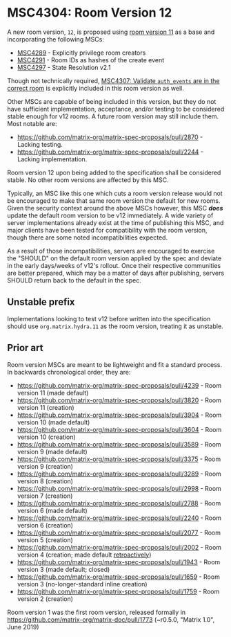 # MSC4304: Room Version 12

A new room version, `12`, is proposed using [room version 11](https://spec.matrix.org/v1.15/rooms/v11/)
as a base and incorporating the following MSCs:

* [MSC4289](https://github.com/matrix-org/matrix-spec-proposals/pull/4289) - Explicitly privilege room creators
* [MSC4291](https://github.com/matrix-org/matrix-spec-proposals/pull/4291) - Room IDs as hashes of the create event
* [MSC4297](https://github.com/matrix-org/matrix-spec-proposals/pull/4297) - State Resolution v2.1

Though not technically required, [MSC4307: Validate `auth_events` are in the correct room](https://github.com/matrix-org/matrix-spec-proposals/pull/4307)
is explicitly included in this room version as well.

Other MSCs are capable of being included in this version, but they do not have sufficient implementation, acceptance,
and/or testing to be considered stable enough for v12 rooms. A future room version may still include them. Most
notable are:

* https://github.com/matrix-org/matrix-spec-proposals/pull/2870 - Lacking testing.
* https://github.com/matrix-org/matrix-spec-proposals/pull/2244 - Lacking implementation.

Room version 12 upon being added to the specification shall be considered stable. No other room versions
are affected by this MSC.

Typically, an MSC like this one which cuts a room version release would not be encouraged to make that same
room version the default for new rooms. Given the security context around the above MSCs however, this MSC
***does*** update the default room version to be v12 immediately. A wide variety of server implementations
already exist at the time of publishing this MSC, and major clients have been tested for compatibility with
the room version, though there are some noted incompatibilities expected.

As a result of those incompatibilities, servers are encouraged to exercise the "SHOULD" on the default room
version applied by the spec and deviate in the early days/weeks of v12's rollout. Once their respective
communities are better prepared, which may be a matter of days after publishing, servers SHOULD return back
to the default in the spec.

## Unstable prefix

Implementations looking to test v12 before written into the specification should use `org.matrix.hydra.11`
as the room version, treating it as unstable.

## Prior art

Room version MSCs are meant to be lightweight and fit a standard process. In backwards chronological
order, they are:

* https://github.com/matrix-org/matrix-spec-proposals/pull/4239 - Room version 11 (made default)
* https://github.com/matrix-org/matrix-spec-proposals/pull/3820 - Room version 11 (creation)
* https://github.com/matrix-org/matrix-spec-proposals/pull/3904 - Room version 10 (made default)
* https://github.com/matrix-org/matrix-spec-proposals/pull/3604 - Room version 10 (creation)
* https://github.com/matrix-org/matrix-spec-proposals/pull/3589 - Room version 9 (made default)
* https://github.com/matrix-org/matrix-spec-proposals/pull/3375 - Room version 9 (creation)
* https://github.com/matrix-org/matrix-spec-proposals/pull/3289 - Room version 8 (creation)
* https://github.com/matrix-org/matrix-spec-proposals/pull/2998 - Room version 7 (creation)
* https://github.com/matrix-org/matrix-spec-proposals/pull/2788 - Room version 6 (made default)
* https://github.com/matrix-org/matrix-spec-proposals/pull/2240 - Room version 6 (creation)
* https://github.com/matrix-org/matrix-spec-proposals/pull/2077 - Room version 5 (creation)
* https://github.com/matrix-org/matrix-spec-proposals/pull/2002 - Room version 4 (creation; made default [retroactively](https://github.com/matrix-org/matrix-doc/pull/2082))
* https://github.com/matrix-org/matrix-spec-proposals/pull/1943 - Room version 3 (made default; closed)
* https://github.com/matrix-org/matrix-spec-proposals/pull/1659 - Room version 3 (no-longer-standard inline creation)
* https://github.com/matrix-org/matrix-spec-proposals/pull/1759 - Room version 2 (creation)

Room version 1 was the first room version, released formally in https://github.com/matrix-org/matrix-doc/pull/1773 (~r0.5.0, "Matrix 1.0", June 2019)
